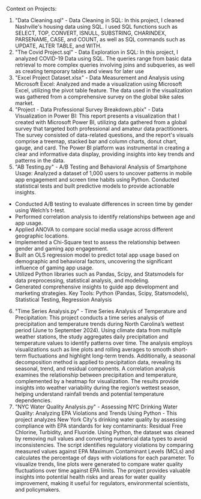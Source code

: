 Context on Projects:

1) "Data Cleaning.sql" - Data Cleaning in SQL: In this project, I cleaned Nashville's housing data using SQL. I used SQL functions such as SELECT, TOP, CONVERT, ISNULL, SUBSTRING, CHARINDEX, PARSENAME, CASE, and COUNT, as well as SQL commands such as UPDATE, ALTER TABLE, and WITH.
2) "The Covid Project.sql" - Data Exploration in SQL: In this project, I analyzed COVID-19 Data using SQL. The queries range from basic data retrieval to more complex queries involving joins and subqueries, as well as creating temporary tables and views for later use
3) "Excel Project Dataset.xlsx" - Data Measurement and Analysis using Microsoft Excel: Analyzed and made a visualization using Microsoft Excel, utilizing the pivot table feature. The data used in the visualization was gathered from a comprehensive survey on the global bike sales market.
4) "Project - Data Professional Survey Breakdown.pbix" - Data Visualization in Power BI: This report presents a visualization that I created with Microsoft Power BI, utilizing data gathered from a global survey that targeted both professional and amateur data practitioners. The survey consisted of data-related questions, and the report's visuals comprise a treemap, stacked bar and column charts, donut chart, gauge, and card. The Power BI platform was instrumental in creating a clear and informative data display, providing insights into key trends and patterns in the data.
5) "AB Testing.py" - A/B Testing and Behavioral Analysis of Smartphone Usage: Analyzed a dataset of 1,000 users to uncover patterns in mobile app engagement and screen time habits using Python. Conducted statistical tests and built predictive models to provide actionable insights.
  - Conducted A/B testing to evaluate differences in screen time by gender using Welch’s t-test.
  - Performed correlation analysis to identify relationships between age and app usage.
  - Applied ANOVA to compare social media usage across different geographic locations.
  - Implemented a Chi-Square test to assess the relationship between gender and gaming app engagement.
  - Built an OLS regression model to predict total app usage based on demographic and behavioral factors, uncovering the significant influence of gaming app usage.
  - Utilized Python libraries such as Pandas, Scipy, and Statsmodels for data preprocessing, statistical analysis, and modeling.
  - Generated comprehensive insights to guide app development and marketing strategies.
  Key Tools: Python (Pandas, Scipy, Statsmodels), Statistical Testing, Regression Analysis
6) "Time Series Analysis.py" - Time Series Analysis of Temperature and Precipitation: This project conducts a time series analysis of precipitation and temperature trends during North Carolina’s wettest period (June to September 2024). Using climate data from multiple weather stations, the study aggregates daily precipitation and temperature values to identify patterns over time. The analysis employs visualizations such as line plots and rolling averages to smooth short-term fluctuations and highlight long-term trends. Additionally, a seasonal decomposition method is applied to precipitation data, revealing its seasonal, trend, and residual components. A correlation analysis examines the relationship between precipitation and temperature, complemented by a heatmap for visualization. The results provide insights into weather variability during the region’s wettest season, helping understand rainfall trends and potential temperature dependencies.
7) "NYC Water Quality Analysis.py" - Assessing NYC Drinking Water Quality: Analyzing EPA Violations and Trends Using Python - This project analyzes New York City's drinking water quality by assessing compliance with EPA standards for key contaminants: Residual Free Chlorine, Turbidity, and Fluoride. Using Python, the dataset was cleaned by removing null values and converting numerical data types to avoid inconsistencies. The script identifies regulatory violations by comparing measured values against EPA Maximum Contaminant Levels (MCLs) and calculates the percentage of days with violations for each parameter. To visualize trends, line plots were generated to compare water quality fluctuations over time against EPA limits. The project provides valuable insights into potential health risks and areas for water quality improvement, making it useful for regulators, environmental scientists, and policymakers.
